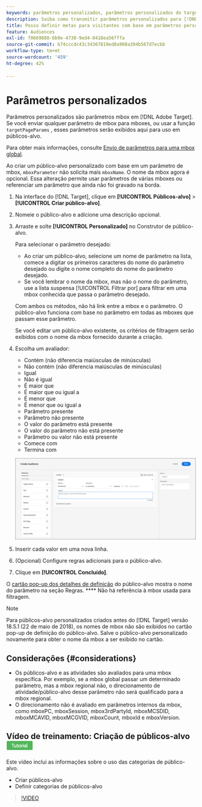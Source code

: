 ```yaml
---
keywords: parâmetros personalizados, parâmetros personalizados do target, targetpageparams, parâmetros mbox de segmentação
description: Saiba como transmitir parâmetros personalizados para [!DNL Adobe Target] para uso em públicos-alvo.
title: Posso definir metas para visitantes com base em parâmetros personalizados?
feature: Audiences
exl-id: f0669888-6b9e-4738-9ed4-0418ea56fffa
source-git-commit: b74cccdc43c34367819ed8a908a304b567d7ecbb
workflow-type: tm+mt
source-wordcount: '459'
ht-degree: 42%

---
```


# Parâmetros personalizados

Parâmetros personalizados são parâmetros mbox em [!DNL Adobe Target]. Se você enviar qualquer parâmetro de mbox para mboxes, ou usar a função `targetPageParams` , esses parâmetros serão exibidos aqui para uso em públicos-alvo.

Para obter mais informações, consulte [Envio de parâmetros para uma mbox global](/help/c-implementing-target/c-implementing-target-for-client-side-web/t-mbox-download/c-understanding-global-mbox/pass-parameters-to-global-mbox.md).

Ao criar um público-alvo personalizado com base em um parâmetro de mbox, `mboxParameter` não solicita mais `mboxName`. O nome da mbox agora é opcional. Essa alteração permite usar parâmetros de várias mboxes ou referenciar um parâmetro que ainda não foi gravado na borda.

1. Na interface do [!DNL Target], clique em **[!UICONTROL Públicos-alvo]** > **[!UICONTROL Criar público-alvo]**.
1. Nomeie o público-alvo e adicione uma descrição opcional.
1. Arraste e solte **[!UICONTROL Personalizado]** no Construtor de público-alvo.

   Para selecionar o parâmetro desejado:

   * Ao criar um público-alvo, selecione um nome de parâmetro na lista, comece a digitar os primeiros caracteres do nome do parâmetro desejado ou digite o nome completo do nome do parâmetro desejado.
   * Se você lembrar o nome da mbox, mas não o nome do parâmetro, use a lista suspensa [!UICONTROL Filtrar por] para filtrar em uma mbox conhecida que passa o parâmetro desejado.

   Com ambos os métodos, não há link entre a mbox e o parâmetro. O público-alvo funciona com base no parâmetro em todas as mboxes que passam esse parâmetro.

   Se você editar um público-alvo existente, os critérios de filtragem serão exibidos com o nome da mbox fornecido durante a criação.

1. Escolha um avaliador:

   * Contém (não diferencia maiúsculas de minúsculas)
   * Não contém (não diferencia maiúsculas de minúsculas)
   * Igual
   * Não é igual
   * É maior que
   * É maior que ou igual a
   * É menor que
   * É menor que ou igual a
   * Parâmetro presente
   * Parâmetro não presente
   * O valor do parâmetro está presente
   * O valor do parâmetro não está presente
   * Parâmetro ou valor não está presente
   * Comece com
   * Termina com

   ![Público-alvo personalizado do parâmetro](assets/custom.png)

1. Inserir cada valor em uma nova linha.
1. (Opcional) Configure regras adicionais para o público-alvo.
1. Clique em **[!UICONTROL Concluído]**.

O [cartão pop-up dos detalhes de definição](/help/c-target/c-audiences/audiences.md#section_11B9C4A777E14D36BA1E925021945780) do público-alvo mostra o nome do parâmetro na seção Regras. **** Não há referência à mbox usada para filtragem.

>[!NOTE]
>
>Para públicos-alvo personalizados criados antes do [!DNL Target] versão 18.5.1 (22 de maio de 2018), os nomes de mbox não são exibidos no cartão pop-up de definição do público-alvo. Salve o público-alvo personalizado novamente para obter o nome da mbox a ser exibido no cartão.

## Considerações {#considerations}

* Os públicos-alvo e as atividades são avaliados para uma mbox específica. Por exemplo, se a mbox global passar um determinado parâmetro, mas a mbox regional não, o direcionamento de atividade/público-alvo desse parâmetro não será qualificado para a mbox regional.
* O direcionamento não é avaliado em parâmetros internos da mbox, como mboxPC, mboxSession, mbox3rdPartyId, mboxMCSDID, mboxMCAVID, mboxMCGVID, mboxCount, mboxId e mboxVersion.

## Vídeo de treinamento: Criação de públicos-alvo ![Selo tutorial](/help/assets/tutorial.png)

Este vídeo inclui as informações sobre o uso das categorias de público-alvo.

* Criar públicos-alvo
* Definir categorias de públicos-alvo

>[!VIDEO](https://video.tv.adobe.com/v/17392)
